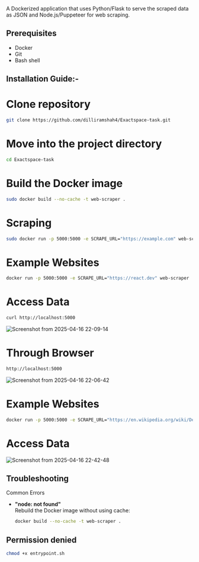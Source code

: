 
A Dockerized application that uses Python/Flask to serve the scraped data as JSON and Node.js/Puppeteer for web scraping.

## Prerequisites

- Docker 
- Git
- Bash shell


## Installation Guide:-

# Clone repository
```sh
git clone https://github.com/dilliramshah4/Exactspace-task.git
```
# Move into the project directory
```sh
cd Exactspace-task
```


# Build the Docker image
```sh
sudo docker build --no-cache -t web-scraper .
```


#  Scraping 
```sh
sudo docker run -p 5000:5000 -e SCRAPE_URL="https://example.com" web-scraper
```
#  Example Websites
```sh
docker run -p 5000:5000 -e SCRAPE_URL="https://react.dev" web-scraper
```
# Access Data
```sh
curl http://localhost:5000
```
![Screenshot from 2025-04-16 22-09-14](https://github.com/user-attachments/assets/9ef1e90a-24ef-4223-8460-ed3c99d4eb23)

# Through Browser

```sh
http://localhost:5000
```
![Screenshot from 2025-04-16 22-06-42](https://github.com/user-attachments/assets/7db23a35-a5a1-4172-97e7-42caca1eafb2)

#  Example Websites
```sh
docker run -p 5000:5000 -e SCRAPE_URL="https://en.wikipedia.org/wiki/DevOps" web-scraper
```
# Access Data

![Screenshot from 2025-04-16 22-42-48](https://github.com/user-attachments/assets/a89f3a24-133e-421e-adb5-2635d5bb1d38)

## Troubleshooting
Common Errors

- **"node: not found"**  
  Rebuild the Docker image without using cache:  
  ```bash
  docker build --no-cache -t web-scraper .

## Permission denied
```bash
chmod +x entrypoint.sh
```



